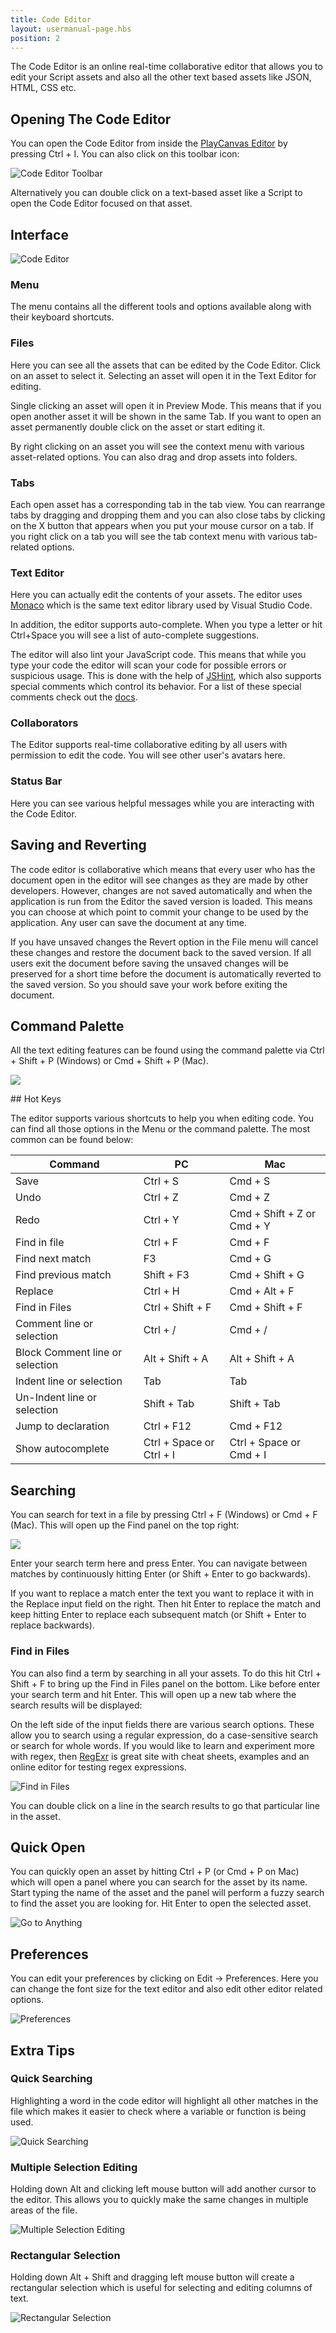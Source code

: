 ```yaml
---
title: Code Editor
layout: usermanual-page.hbs
position: 2
---
```


The Code Editor is an online real-time collaborative editor that allows you to edit your Script assets and also all the other text based assets like JSON, HTML, CSS etc.

## Opening The Code Editor

You can open the Code Editor from inside the [PlayCanvas Editor][2] by pressing Ctrl + I. You can also click on this toolbar icon:

![Code Editor Toolbar][1]

Alternatively you can double click on a text-based asset like a Script to open the Code Editor focused on that asset.

## Interface

![Code Editor][3]

### Menu

The menu contains all the different tools and options available along with their keyboard shortcuts.

### Files

Here you can see all the assets that can be edited by the Code Editor. Click on an asset to select it. Selecting an asset will open it in the Text Editor for editing.

Single clicking an asset will open it in Preview Mode. This means that if you open another asset it will be shown in the same Tab. If you want to open an asset permanently double click on the asset or start editing it.

By right clicking on an asset you will see the context menu with various asset-related options. You can also drag and drop assets into folders.

### Tabs

Each open asset has a corresponding tab in the tab view. You can rearrange tabs by dragging and dropping them and you can also close tabs by clicking on the X button that appears when you put your mouse cursor on a tab. If you right click on a tab you will see the tab context menu with various tab-related options.

### Text Editor

Here you can actually edit the contents of your assets. The editor uses [Monaco][4] which is the same text editor library used by Visual Studio Code.

In addition, the editor supports auto-complete. When you type a letter or hit Ctrl+Space you will see a list of auto-complete suggestions.

The editor will also lint your JavaScript code. This means that while you type your code the editor will scan your code for possible errors or suspicious usage. This is done with the help of [JSHint][13], which also supports special comments which control its behavior. For a list of these special comments check out the [docs][14].

### Collaborators

The Editor supports real-time collaborative editing by all users with permission to edit the code. You will see other user's avatars here.

### Status Bar

Here you can see various helpful messages while you are interacting with the Code Editor.

## Saving and Reverting

The code editor is collaborative which means that every user who has the document open in the editor will see changes as they are made by other developers. However, changes are not saved automatically and when the application is run from the Editor the saved version is loaded. This means you can choose at which point to commit your change to be used by the application. Any user can save the document at any time.

If you have unsaved changes the Revert option in the File menu will cancel these changes and restore the document back to the saved version. If all users exit the document before saving the unsaved changes will be preserved for a short time before the document is automatically reverted to the saved version. So you should save your work before exiting the document.

## Command Palette

All the text editing features can be found using the command palette via Ctrl + Shift + P (Windows) or Cmd + Shift + P (Mac).

![][command-palette]

## Hot Keys

The editor supports various shortcuts to help you when editing code. You can find all those options in the Menu or the command palette. The most common can be found below:

| Command                         | PC                       | Mac                        |
|---------------------------------|--------------------------|----------------------------|
| Save                            | Ctrl + S                 | Cmd + S                    |
| Undo                            | Ctrl + Z                 | Cmd + Z                    |
| Redo                            | Ctrl + Y                 | Cmd + Shift + Z or Cmd + Y |
| Find in file                    | Ctrl + F                 | Cmd + F                    |
| Find next match                 | F3                       | Cmd + G                    |
| Find previous match             | Shift + F3               | Cmd + Shift + G            |
| Replace                         | Ctrl + H                 | Cmd + Alt + F              |
| Find in Files                   | Ctrl + Shift + F         | Cmd + Shift + F            |
| Comment line or selection       | Ctrl + /                 | Cmd + /                    |
| Block Comment line or selection | Alt + Shift + A          | Alt + Shift + A            |
| Indent line or selection        | Tab                      | Tab                        |
| Un-Indent line or selection     | Shift + Tab              | Shift + Tab                |
| Jump to declaration             | Ctrl + F12               | Cmd + F12                  |
| Show autocomplete               | Ctrl + Space or Ctrl + I | Ctrl + Space or Cmd + I    |

## Searching

You can search for text in a file by pressing Ctrl + F (Windows) or Cmd + F (Mac). This will open up the Find panel on the top right:

![][monaco-find-panel]

Enter your search term here and press Enter. You can navigate between matches by continuously hitting Enter (or Shift + Enter to go backwards).

If you want to replace a match enter the text you want to replace it with in the Replace input field on the right. Then hit Enter to replace the match and keep hitting Enter to replace each subsequent match (or Shift + Enter to replace backwards).

### Find in Files

You can also find a term by searching in all your assets. To do this hit Ctrl + Shift + F to bring up the Find in Files panel on the bottom. Like before enter your search term and hit Enter. This will open up a new tab where the search results will be displayed:

On the left side of the input fields there are various search options. These allow you to search using a regular expression, do a case-sensitive search or search for whole words. If you would like to learn and experiment more with regex, then [RegExr][10] is great site with cheat sheets, examples and an online editor for testing regex expressions.

![Find in Files][6]

You can double click on a line in the search results to go that particular line in the asset.

## Quick Open

You can quickly open an asset by hitting Ctrl + P (or Cmd + P on Mac) which will open a panel where you can search for the asset by its name. Start typing the name of the asset and the panel will perform a fuzzy search to find the asset you are looking for. Hit Enter to open the selected asset.

![Go to Anything][11]

## Preferences

You can edit your preferences by clicking on Edit -> Preferences. Here you can change the font size for the text editor and also edit other editor related options.

![Preferences][12]

## Extra Tips

### Quick Searching

Highlighting a word in the code editor will highlight all other matches in the file which makes it easier to check where a variable or function is being used.

![Quick Searching][7]

### Multiple Selection Editing

Holding down Alt and clicking left mouse button will add another cursor to the editor. This allows you to quickly make the same changes in multiple areas of the file.

![Multiple Selection Editing][8]

### Rectangular Selection

Holding down Alt + Shift and dragging left mouse button will create a rectangular selection which is useful for selecting and editing columns of text.

![Rectangular Selection][9]

[1]: /images/user-manual/scripting/code-editor-toolbar.png
[2]: /user-manual/designer/
[3]: /images/user-manual/scripting/code-editor.png
[4]: https://github.com/Microsoft/monaco-editor
[6]: /images/user-manual/scripting/find-in-files-results.png
[7]: /images/user-manual/scripting/code-editor-quick-searching.gif
[8]: /images/user-manual/scripting/code-editor-multiple-selection.gif
[9]: /images/user-manual/scripting/code-editor-rectangular-selection.gif
[10]: https://regexr.com/
[11]: /images/user-manual/scripting/go-to-anything.gif
[12]: /images/user-manual/scripting/preferences.png
[13]: https://jshint.com/
[14]: https://jshint.com/docs/
[command-palette]: /images/user-manual/scripting/command-palette.png
[monaco-find-panel]: /images/user-manual/scripting/monaco-find-panel.png
